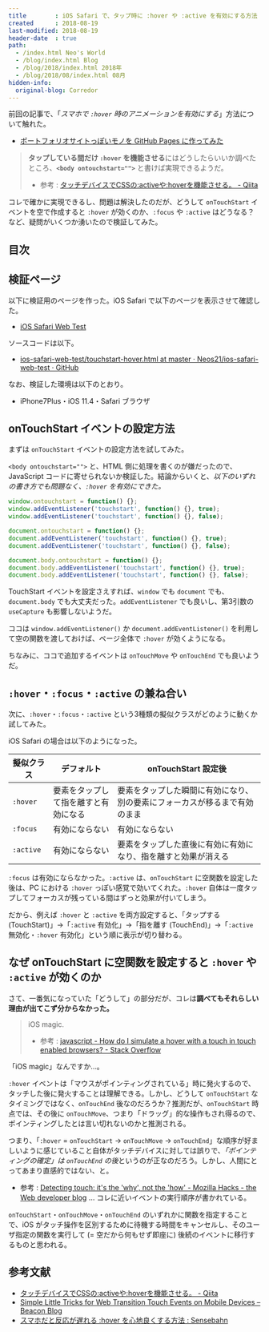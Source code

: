 ```yaml
---
title        : iOS Safari で、タップ時に :hover や :active を有効にする方法 詳細調査
created      : 2018-08-19
last-modified: 2018-08-19
header-date  : true
path:
  - /index.html Neo's World
  - /blog/index.html Blog
  - /blog/2018/index.html 2018年
  - /blog/2018/08/index.html 08月
hidden-info:
  original-blog: Corredor
---
```


前回の記事で、「*スマホで `:hover` 時のアニメーションを有効にする*」方法について触れた。

- [ポートフォリオサイトっぽいモノを GitHub Pages に作ってみた](/blog/2018/08/18-01.html)

> **タップしている間だけ `:hover` を機能させる**にはどうしたらいいか調べたところ、**`<body ontouchstart="">`** と書けば実現できるようだ。
> 
> - 参考 : [タッチデバイスでCSSの:activeや:hoverを機能させる。 - Qiita](https://qiita.com/junya/items/3ff380878f26ca447f85)

コレで確かに実現できるし、問題は解決したのだが、どうして `onTouchStart` イベントを空で作成すると `:hover` が効くのか、`:focus` や `:active` はどうなる？など、疑問がいくつか湧いたので検証してみた。

## 目次

## 検証ページ

以下に検証用のページを作った。iOS Safari で以下のページを表示させて確認した。

- [iOS Safari Web Test](https://neos21.github.io/poc-ios-safari-web/touchstart-hover.html)

ソースコードは以下。

- [ios-safari-web-test/touchstart-hover.html at master · Neos21/ios-safari-web-test · GitHub](https://github.com/Neos21/poc-ios-safari-web/blob/master/touchstart-hover.html)

なお、検証した環境は以下のとおり。

- iPhone7Plus・iOS 11.4・Safari ブラウザ

## onTouchStart イベントの設定方法

まずは `onTouchStart` イベントの設定方法を試してみた。

`<body ontouchstart="">` と、HTML 側に処理を書くのが嫌だったので、JavaScript コードに寄せられないか検証した。結論からいくと、*以下のいずれの書き方でも問題なく、`:hover` を有効にできた。*

```javascript
window.ontouchstart = function() {};
window.addEventListener('touchstart', function() {}, true);
window.addEventListener('touchstart', function() {}, false);

document.ontouchstart = function() {};
document.addEventListener('touchstart', function() {}, true);
document.addEventListener('touchstart', function() {}, false);

document.body.ontouchstart = function() {};
document.body.addEventListener('touchstart', function() {}, true);
document.body.addEventListener('touchstart', function() {}, false);
```

TouchStart イベントを設定さえすれば、`window` でも `document` でも、`document.body` でも大丈夫だった。`addEventListener` でも良いし、第3引数の `useCapture` も影響しないようだ。

ココは `window.addEventListener()` か `document.addEventListener()` を利用して空の関数を渡しておけば、ページ全体で `:hover` が効くようになる。

ちなみに、ココで追加するイベントは `onTouchMove` や `onTouchEnd` でも良いようだ。

## `:hover`・`:focus`・`:active` の兼ね合い

次に、`:hover`・`:focus`・`:active` という3種類の擬似クラスがどのように動くか試してみた。

iOS Safari の場合は以下のようになった。

| 擬似クラス | デフォルト                           | onTouchStart 設定後                                                        |
|------------|--------------------------------------|----------------------------------------------------------------------------|
| `:hover`   | 要素をタップして指を離すと有効になる | 要素をタップした瞬間に有効になり、別の要素にフォーカスが移るまで有効のまま |
| `:focus`   | 有効にならない                       | 有効にならない                                                             |
| `:active`  | 有効にならない                       | 要素をタップした直後に有効に有効になり、指を離すと効果が消える             |

`:focus` は有効にならなかった。`:active` は、`onTouchStart` に空関数を設定した後は、PC における `:hover` っぽい感覚で効いてくれた。`:hover` 自体は一度タップしてフォーカスが残っている間はずっと効果が付いてしまう。

だから、例えば `:hover` と `:active` を両方設定すると、「タップする (TouchStart)」→「`:active` 有効化」→「指を離す (TouchEnd)」→「`:active` 無効化・`:hover` 有効化」という順に表示が切り替わる。

## なぜ onTouchStart に空関数を設定すると `:hover` や `:active` が効くのか

さて、一番気になっていた「どうして」の部分だが、コレは**調べてもそれらしい理由が出てこず分からなかった。**

> iOS magic.
> 
> - 参考 : [javascript - How do I simulate a hover with a touch in touch enabled browsers? - Stack Overflow](https://stackoverflow.com/a/23012580)

「iOS magic」なんですか…。

`:hover` イベントは「マウスがポインティングされている」時に発火するので、タッチした後に発火することは理解できる。しかし、どうして `onTouchStart` なタイミングではなく、`onTouchEnd` 後なのだろうか？推測だが、`onTouchStart` 時点では、その後に `onTouchMove`、つまり「ドラッグ」的な操作もされ得るので、ポインティングしたとは言い切れないのかと推測される。

つまり、「`:hover` = `onTouchStart` → `onTouchMove` → `onTouchEnd`」な順序が好ましいように感じていること自体がタッチデバイスに対しては誤りで、*「ポインティングの確定」は `onTouchEnd` の後*というのが正なのだろう。しかし、人間にとってあまり直感的ではない、と。

- 参考 : [Detecting touch: it's the 'why', not the 'how' - Mozilla Hacks - the Web developer blog](https://hacks.mozilla.org/2013/04/detecting-touch-its-the-why-not-the-how/) … コレに近いイベントの実行順序が書かれている。

`onTouchStart`・`onTouchMove`・`onTouchEnd` のいずれかに関数を指定することで、iOS がタッチ操作を区別するために待機する時間をキャンセルし、そのユーザ指定の関数を実行して (= 空だから何もせず即座に) 後続のイベントに移行するものと思われる。

## 参考文献

- [タッチデバイスでCSSの:activeや:hoverを機能させる。 - Qiita](https://qiita.com/junya/items/3ff380878f26ca447f85)
- [Simple Little Tricks for Web Transition Touch Events on Mobile Devices – Beacon Blog](https://www.beacontechnologies.com/blog/2015/05/simple-little-tricks-for-web-transition-touch-events-on-mobile-devices/)
- [スマホだと反応が遅れる :hover を心地良くする方法 : Sensebahn](http://sensebahn.com/develop/524/)
